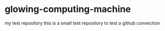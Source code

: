 glowing-computing-machine
=========================

my test repository
this is a small test repository to test a github connection